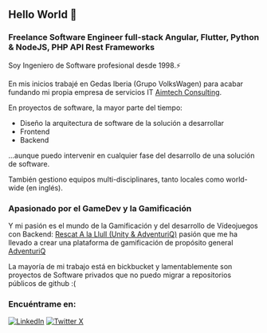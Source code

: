 ## Hello World 🤔
### Freelance Software Engineer full-stack Angular, Flutter, Python & NodeJS, PHP API Rest Frameworks

Soy Ingeniero de Software profesional desde 1998.⚡

En mis inicios trabajé en Gedas Iberia (Grupo VolksWagen) para acabar fundando mi propia empresa de servicios IT [Aimtech Consulting](https://aimtech.es). 

En proyectos de software, la mayor parte del tiempo:
- Diseño la arquitectura de software de la solución a desarrollar
- Frontend
- Backend

...aunque puedo intervenir en cualquier fase del desarrollo de una solución de software.

También gestiono equipos multi-disciplinares, tanto locales como world-wide (en inglés).

### Apasionado por el GameDev y la Gamificación
Y mi pasión es el mundo de la Gamificación y del desarrollo de Vídeojuegos con Backend: [Rescat A la Llull (Unity & AdventuriQ)](https://games.adventuriq.com/rescatalallull/)
pasión que me ha llevado a crear una plataforma de gamificación de propósito general [AdventuriQ](https://adventuriq.com)

La mayoría de mi trabajo está en bickbucket y lamentablemente son proyectos de Software privados que no puedo migrar a repositorios públicos de github :( 


### Encuéntrame en:
[![LinkedIn](https://img.shields.io/badge/linked_in-miguel_perez_perez?style=for-the-badge&logo=linkedin&labelColor=%23151515&color=%230076b8)](https://www.linkedin.com/in/miguelperezperez)
[![Twitter X](https://img.shields.io/badge/twitter_x-miguel_perez_perez?style=for-the-badge&logo=x&labelColor=%23151515&color=%23101010)](https://twitter.com/MikeAceGameDev)


